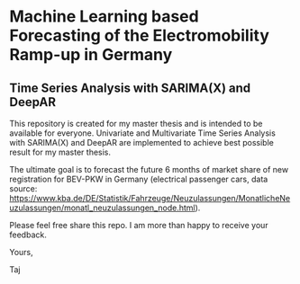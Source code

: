 # Machine Learning based Forecasting of the Electromobility Ramp-up in Germany
## Time Series Analysis with SARIMA(X) and DeepAR
This repository is created for my master thesis and is intended to be available for everyone. Univariate and Multivariate Time Series Analysis with SARIMA(X) and DeepAR are implemented to achieve best possible result for my master thesis. 

The ultimate goal is to forecast the future 6 months of market share of new registration for BEV-PKW in Germany (electrical passenger cars, data source: https://www.kba.de/DE/Statistik/Fahrzeuge/Neuzulassungen/MonatlicheNeuzulassungen/monatl_neuzulassungen_node.html). 

Please feel free share this repo. I am more than happy to receive your feedback.


Yours,

Taj
